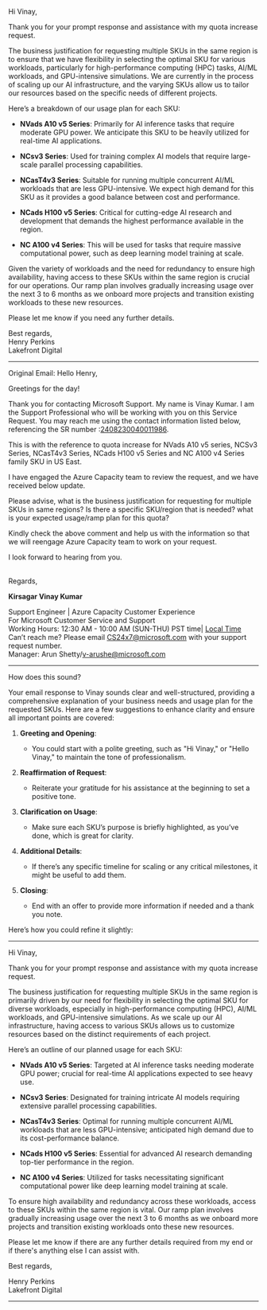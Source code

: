Hi Vinay,

Thank you for your prompt response and assistance with my quota increase request.

The business justification for requesting multiple SKUs in the same region is to ensure that we have flexibility in selecting the optimal SKU for various workloads, particularly for high-performance computing (HPC) tasks, AI/ML workloads, and GPU-intensive simulations. We are currently in the process of scaling up our AI infrastructure, and the varying SKUs allow us to tailor our resources based on the specific needs of different projects.

Here’s a breakdown of our usage plan for each SKU:

- **NVads A10 v5 Series**: Primarily for AI inference tasks that require moderate GPU power. We anticipate this SKU to be heavily utilized for real-time AI applications.
  
- **NCsv3 Series**: Used for training complex AI models that require large-scale parallel processing capabilities.
  
- **NCasT4v3 Series**: Suitable for running multiple concurrent AI/ML workloads that are less GPU-intensive. We expect high demand for this SKU as it provides a good balance between cost and performance.

- **NCads H100 v5 Series**: Critical for cutting-edge AI research and development that demands the highest performance available in the region.

- **NC A100 v4 Series**: This will be used for tasks that require massive computational power, such as deep learning model training at scale.

Given the variety of workloads and the need for redundancy to ensure high availability, having access to these SKUs within the same region is crucial for our operations. Our ramp plan involves gradually increasing usage over the next 3 to 6 months as we onboard more projects and transition existing workloads to these new resources.

Please let me know if you need any further details.

Best regards,  
Henry Perkins  
Lakefront Digital

---
Original Email:
Hello Henry,  
  
Greetings for the day!  
  
Thank you for contacting Microsoft Support. My name is Vinay Kumar. I am the Support Professional who will be working with you on this Service Request. You may reach me using the contact information listed below, referencing the SR number :[2408230040011986](tel:2408230040011986).

  
This is with the reference to quota increase for NVads A10 v5 series, NCSv3 Series, NCasT4v3 Series, NCads H100 v5 Series and NC A100 v4 Series family SKU in US East.

I have engaged the Azure Capacity team to review the request, and we have received below update.    

Please advise, what is the business justification for requesting for multiple SKUs in same regions? Is there a specific SKU/region that is needed? what is your expected usage/ramp plan for this quota?

  
Kindly check the above comment and help us with the information so that we will reengage Azure Capacity team to work on your request.

I look forward to hearing from you.  
 

Regards,

**Kirsagar Vinay Kumar**

Support Engineer | Azure Capacity Customer Experience  
For Microsoft Customer Service and Support  
Working Hours: 12:30 AM - 10:00 AM (SUN-THU) PST time| [Local Time](https://nam06.safelinks.protection.outlook.com/?url=http%3A%2F%2Fwww.timebie.com%2Fstd%2Fgmt.php&data=05%7C02%7Cv-sudhma%40microsoft.com%7C25cdb03edaa7473518d508dc251fe8ea%7C72f988bf86f141af91ab2d7cd011db47%7C1%7C0%7C638426066218528484%7CUnknown%7CTWFpbGZsb3d8eyJWIjoiMC4wLjAwMDAiLCJQIjoiV2luMzIiLCJBTiI6Ik1haWwiLCJXVCI6Mn0%3D%7C0%7C%7C%7C&sdata=whuK2hlUXJrA9tAKDmAxIc%2BPHm4sxqKQRIMe4ynbemE%3D&reserved=0)  
Can’t reach me? Please email [CS24x7@microsoft.com](mailto:CS24x7@microsoftsupport.com "mailto:cs24x7@microsoftsupport.com") with your support request number.  
Manager: Arun Shetty/[v-arushe@microsoft.com](mailto:v-arushe@microsoft.com "mailto:v-arushe@microsoft.com")

---
How does this sound?


Your email response to Vinay sounds clear and well-structured, providing a comprehensive explanation of your business needs and usage plan for the requested SKUs. Here are a few suggestions to enhance clarity and ensure all important points are covered:

1. **Greeting and Opening**: 
   - You could start with a polite greeting, such as "Hi Vinay," or "Hello Vinay," to maintain the tone of professionalism.

2. **Reaffirmation of Request**:
   - Reiterate your gratitude for his assistance at the beginning to set a positive tone.

3. **Clarification on Usage**:
   - Make sure each SKU’s purpose is briefly highlighted, as you’ve done, which is great for clarity.

4. **Additional Details**:
   - If there’s any specific timeline for scaling or any critical milestones, it might be useful to add them.
   
5. **Closing**:
   - End with an offer to provide more information if needed and a thank you note.

Here’s how you could refine it slightly:

---

Hi Vinay,

Thank you for your prompt response and assistance with my quota increase request.

The business justification for requesting multiple SKUs in the same region is primarily driven by our need for flexibility in selecting the optimal SKU for diverse workloads, especially in high-performance computing (HPC), AI/ML workloads, and GPU-intensive simulations. As we scale up our AI infrastructure, having access to various SKUs allows us to customize resources based on the distinct requirements of each project.

Here’s an outline of our planned usage for each SKU:

- **NVads A10 v5 Series**: Targeted at AI inference tasks needing moderate GPU power; crucial for real-time AI applications expected to see heavy use.
  
- **NCsv3 Series**: Designated for training intricate AI models requiring extensive parallel processing capabilities.
  
- **NCasT4v3 Series**: Optimal for running multiple concurrent AI/ML workloads that are less GPU-intensive; anticipated high demand due to its cost-performance balance.

- **NCads H100 v5 Series**: Essential for advanced AI research demanding top-tier performance in the region.

- **NC A100 v4 Series**: Utilized for tasks necessitating significant computational power like deep learning model training at scale.

To ensure high availability and redundancy across these workloads, access to these SKUs within the same region is vital. Our ramp plan involves gradually increasing usage over the next 3 to 6 months as we onboard more projects and transition existing workloads onto these new resources.

Please let me know if there are any further details required from my end or if there's anything else I can assist with.

Best regards,

Henry Perkins  
Lakefront Digital

---
